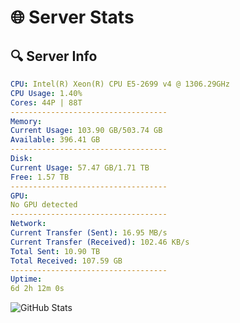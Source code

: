 # 🌐 Server Stats
## 🔍 Server Info
```yaml
CPU: Intel(R) Xeon(R) CPU E5-2699 v4 @ 1306.29GHz
CPU Usage: 1.40%
Cores: 44P | 88T
-----------------------------------
Memory:
Current Usage: 103.90 GB/503.74 GB
Available: 396.41 GB
-----------------------------------
Disk:
Current Usage: 57.47 GB/1.71 TB
Free: 1.57 TB
-----------------------------------
GPU:
No GPU detected
-----------------------------------
Network:
Current Transfer (Sent): 16.95 MB/s
Current Transfer (Received): 102.46 KB/s
Total Sent: 10.90 TB
Total Received: 107.59 GB
-----------------------------------
Uptime:
6d 2h 12m 0s
```
![GitHub Stats](https://img.shields.io/badge/Updated-2025-03-13_23:34:49-blue)